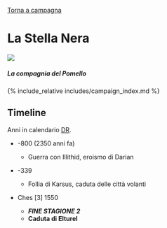 [Torna a campagna](/star/campaign)

# La Stella Nera

![](https://i.imgur.com/z7FdwdU.jpg)

##### La compagnia del Pomello

{% include_relative includes/campaign_index.md %}

## Timeline

Anni in calendario [DR](https://forgottenrealms.fandom.com/wiki/Marking_the_years).

* -800 (2350 anni fa)
	- Guerra con Illithid, eroismo di Darian

* -339
	- Follia di Karsus, caduta delle città volanti

* Ches [3] 1550
	- ***FINE STAGIONE 2***
	- **Caduta di Elturel**